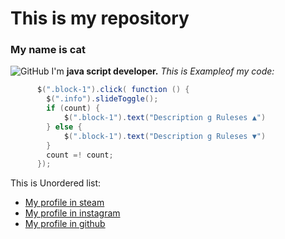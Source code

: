 # This is my repository 
### **My name is cat** 
![GitHub](https://i.natgeofe.com/n/548467d8-c5f1-4551-9f58-6817a8d2c45e/NationalGeographic_2572187_square.jpg)
I'm **java script developer.** *This is Exampleof my code:*
```java script
      $(".block-1").click( function () {
        $(".info").slideToggle();
        if (count) {
            $(".block-1").text("Description g Ruleses ▲")
        } else {
            $(".block-1").text("Description g Ruleses ▼")
        }
        count =! count;
      });
```
This is Unordered list:
* [My profile in steam](https://steamcommunity.com/profiles/76561199140817467/)
* [My profile in instagram](https://www.instagram.com/aadrrxx/)
* [My profile in github](https://github.com/Adrx20)
